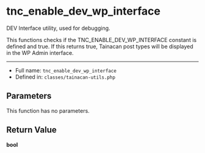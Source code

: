 # tnc_enable_dev_wp_interface


DEV Interface utility, used for debugging.

This functions checks if the TNC_ENABLE_DEV_WP_INTERFACE constant is defined and true.
If this returns true, Tainacan post types will be displayed in the WP Admin interface.

***

* Full name: `tnc_enable_dev_wp_interface`
* Defined in: `classes/tainacan-utils.php`

## Parameters

This function has no parameters.

## Return Value

**bool**
